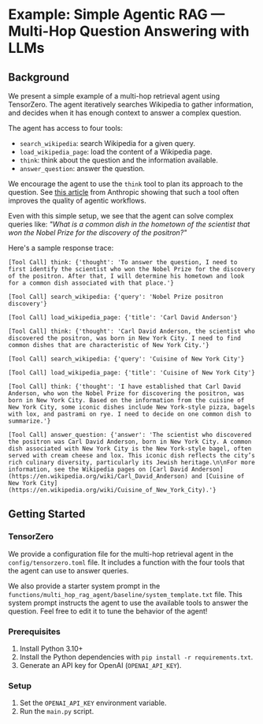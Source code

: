 # Example: Simple Agentic RAG — Multi-Hop Question Answering with LLMs

## Background

We present a simple example of a multi-hop retrieval agent using TensorZero.
The agent iteratively searches Wikipedia to gather information, and decides when it has enough context to answer a complex question.

The agent has access to four tools:

- `search_wikipedia`: search Wikipedia for a given query.
- `load_wikipedia_page`: load the content of a Wikipedia page.
- `think`: think about the question and the information available.
- `answer_question`: answer the question.

We encourage the agent to use the `think` tool to plan its approach to the question.
See [this article](https://www.anthropic.com/engineering/claude-think-tool) from Anthropic showing that such a tool often improves the quality of agentic workflows.

Even with this simple setup, we see that the agent can solve complex queries like: _"What is a common dish in the hometown of the scientist that won the Nobel Prize for the discovery of the positron?"_

Here's a sample response trace:

```
[Tool Call] think: {'thought': 'To answer the question, I need to first identify the scientist who won the Nobel Prize for the discovery of the positron. After that, I will determine his hometown and look for a common dish associated with that place.'}

[Tool Call] search_wikipedia: {'query': 'Nobel Prize positron discovery'}

[Tool Call] load_wikipedia_page: {'title': 'Carl David Anderson'}

[Tool Call] think: {'thought': 'Carl David Anderson, the scientist who discovered the positron, was born in New York City. I need to find common dishes that are characteristic of New York City.'}

[Tool Call] search_wikipedia: {'query': 'Cuisine of New York City'}

[Tool Call] load_wikipedia_page: {'title': 'Cuisine of New York City'}

[Tool Call] think: {'thought': 'I have established that Carl David Anderson, who won the Nobel Prize for discovering the positron, was born in New York City. Based on the information from the cuisine of New York City, some iconic dishes include New York-style pizza, bagels with lox, and pastrami on rye. I need to decide on one common dish to summarize.'}

[Tool Call] answer_question: {'answer': 'The scientist who discovered the positron was Carl David Anderson, born in New York City. A common dish associated with New York City is the New York-style bagel, often served with cream cheese and lox. This iconic dish reflects the city’s rich culinary diversity, particularly its Jewish heritage.\n\nFor more information, see the Wikipedia pages on [Carl David Anderson](https://en.wikipedia.org/wiki/Carl_David_Anderson) and [Cuisine of New York City](https://en.wikipedia.org/wiki/Cuisine_of_New_York_City).'}
```

## Getting Started

### TensorZero

We provide a configuration file for the multi-hop retrieval agent in the `config/tensorzero.toml` file.
It includes a function with the four tools that the agent can use to answer queries.

We also provide a starter system prompt in the `functions/multi_hop_rag_agent/baseline/system_template.txt` file.
This system prompt instructs the agent to use the available tools to answer the question.
Feel free to edit it to tune the behavior of the agent!

### Prerequisites

1. Install Python 3.10+
2. Install the Python dependencies with `pip install -r requirements.txt`.
3. Generate an API key for OpenAI (`OPENAI_API_KEY`).

### Setup

1. Set the `OPENAI_API_KEY` environment variable.
2. Run the `main.py` script.
